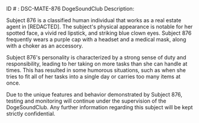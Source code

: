 ID # : DSC-MATE-876
DogeSoundClub Description:

Subject 876 is a classified human individual that works as a real estate agent in [REDACTED]. The subject's physical appearance is notable for her spotted face, a vivid red lipstick, and striking blue clown eyes. Subject 876 frequently wears a purple cap with a headset and a medical mask, along with a choker as an accessory.

Subject 876's personality is characterized by a strong sense of duty and responsibility, leading to her taking on more tasks than she can handle at times. This has resulted in some humorous situations, such as when she tries to fit all of her tasks into a single day or carries too many items at once.

Due to the unique features and behavior demonstrated by Subject 876, testing and monitoring will continue under the supervision of the DogeSoundClub. Any further information regarding this subject will be kept strictly confidential.